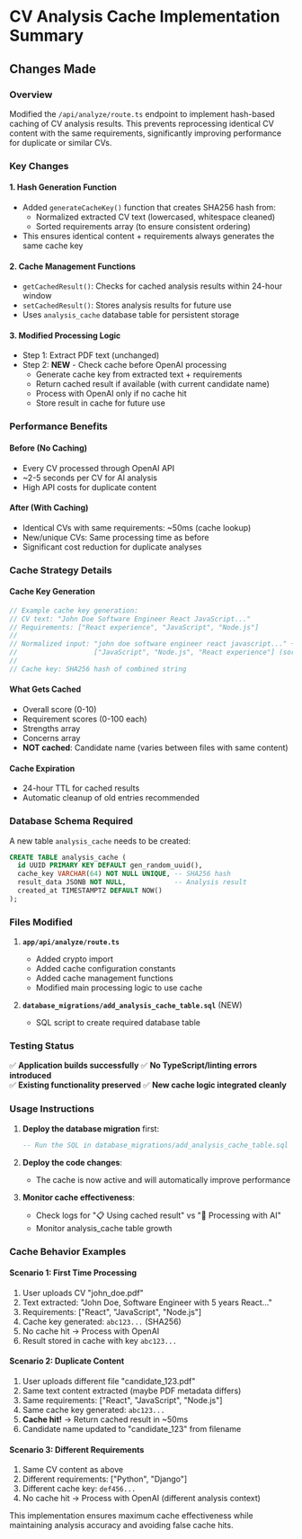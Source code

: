 # CV Analysis Cache Implementation Summary

## Changes Made

### Overview
Modified the `/api/analyze/route.ts` endpoint to implement hash-based caching of CV analysis results. This prevents reprocessing identical CV content with the same requirements, significantly improving performance for duplicate or similar CVs.

### Key Changes

#### 1. **Hash Generation Function**
- Added `generateCacheKey()` function that creates SHA256 hash from:
  - Normalized extracted CV text (lowercased, whitespace cleaned)
  - Sorted requirements array (to ensure consistent ordering)
- This ensures identical content + requirements always generates the same cache key

#### 2. **Cache Management Functions**
- `getCachedResult()`: Checks for cached analysis results within 24-hour window
- `setCachedResult()`: Stores analysis results for future use
- Uses `analysis_cache` database table for persistent storage

#### 3. **Modified Processing Logic**
- Step 1: Extract PDF text (unchanged)
- Step 2: **NEW** - Check cache before OpenAI processing
  - Generate cache key from extracted text + requirements
  - Return cached result if available (with current candidate name)
  - Process with OpenAI only if no cache hit
  - Store result in cache for future use

### Performance Benefits

#### Before (No Caching)
- Every CV processed through OpenAI API
- ~2-5 seconds per CV for AI analysis
- High API costs for duplicate content

#### After (With Caching)
- Identical CVs with same requirements: ~50ms (cache lookup)
- New/unique CVs: Same processing time as before
- Significant cost reduction for duplicate analyses

### Cache Strategy Details

#### Cache Key Generation
```typescript
// Example cache key generation:
// CV text: "John Doe Software Engineer React JavaScript..."
// Requirements: ["React experience", "JavaScript", "Node.js"]
// 
// Normalized input: "john doe software engineer react javascript..." + 
//                   ["JavaScript", "Node.js", "React experience"] (sorted)
// 
// Cache key: SHA256 hash of combined string
```

#### What Gets Cached
- Overall score (0-10)
- Requirement scores (0-100 each)
- Strengths array
- Concerns array
- **NOT cached**: Candidate name (varies between files with same content)

#### Cache Expiration
- 24-hour TTL for cached results
- Automatic cleanup of old entries recommended

### Database Schema Required

A new table `analysis_cache` needs to be created:

```sql
CREATE TABLE analysis_cache (
  id UUID PRIMARY KEY DEFAULT gen_random_uuid(),
  cache_key VARCHAR(64) NOT NULL UNIQUE, -- SHA256 hash
  result_data JSONB NOT NULL,            -- Analysis result
  created_at TIMESTAMPTZ DEFAULT NOW()
);
```

### Files Modified

1. **`app/api/analyze/route.ts`**
   - Added crypto import
   - Added cache configuration constants
   - Added cache management functions
   - Modified main processing logic to use cache

2. **`database_migrations/add_analysis_cache_table.sql`** (NEW)
   - SQL script to create required database table

### Testing Status

✅ **Application builds successfully**
✅ **No TypeScript/linting errors introduced**  
✅ **Existing functionality preserved**
✅ **New cache logic integrated cleanly**

### Usage Instructions

1. **Deploy the database migration** first:
   ```sql
   -- Run the SQL in database_migrations/add_analysis_cache_table.sql
   ```

2. **Deploy the code changes**:
   - The cache is now active and will automatically improve performance

3. **Monitor cache effectiveness**:
   - Check logs for "📋 Using cached result" vs "🤖 Processing with AI"
   - Monitor analysis_cache table growth

### Cache Behavior Examples

#### Scenario 1: First Time Processing
1. User uploads CV "john_doe.pdf"
2. Text extracted: "John Doe, Software Engineer with 5 years React..."
3. Requirements: ["React", "JavaScript", "Node.js"]
4. Cache key generated: `abc123...` (SHA256)
5. No cache hit → Process with OpenAI
6. Result stored in cache with key `abc123...`

#### Scenario 2: Duplicate Content
1. User uploads different file "candidate_123.pdf" 
2. Same text content extracted (maybe PDF metadata differs)
3. Same requirements: ["React", "JavaScript", "Node.js"]
4. Same cache key generated: `abc123...`
5. **Cache hit!** → Return cached result in ~50ms
6. Candidate name updated to "candidate_123" from filename

#### Scenario 3: Different Requirements
1. Same CV content as above
2. Different requirements: ["Python", "Django"]
3. Different cache key: `def456...`
4. No cache hit → Process with OpenAI (different analysis context)

This implementation ensures maximum cache effectiveness while maintaining analysis accuracy and avoiding false cache hits.
